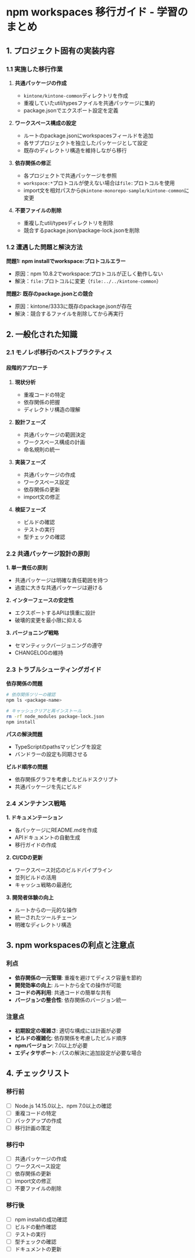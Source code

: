 # npm workspaces 移行ガイド - 学習のまとめ

## 1. プロジェクト固有の実装内容

### 1.1 実施した移行作業
1. **共通パッケージの作成**
   - `kintone/kintone-common`ディレクトリを作成
   - 重複していたutil/typesファイルを共通パッケージに集約
   - package.jsonでエクスポート設定を定義

2. **ワークスペース構成の設定**
   - ルートのpackage.jsonにworkspacesフィールドを追加
   - 各サブプロジェクトを独立したパッケージとして設定
   - 既存のディレクトリ構造を維持しながら移行

3. **依存関係の修正**
   - 各プロジェクトで共通パッケージを参照
   - `workspace:*`プロトコルが使えない場合は`file:`プロトコルを使用
   - import文を相対パスから`@kintone-monorepo-sample/kintone-common`に変更

4. **不要ファイルの削除**
   - 重複したutil/typesディレクトリを削除
   - 競合するpackage.json/package-lock.jsonを削除

### 1.2 遭遇した問題と解決方法

**問題1: npm installでworkspace:プロトコルエラー**
- 原因：npm 10.8.2でworkspace:プロトコルが正しく動作しない
- 解決：`file:`プロトコルに変更（`file:../../kintone-common`）

**問題2: 既存のpackage.jsonとの競合**
- 原因：kintone/3333に既存のpackage.jsonが存在
- 解決：競合するファイルを削除してから再実行

## 2. 一般化された知識

### 2.1 モノレポ移行のベストプラクティス

#### 段階的アプローチ
1. **現状分析**
   - 重複コードの特定
   - 依存関係の把握
   - ディレクトリ構造の理解

2. **設計フェーズ**
   - 共通パッケージの範囲決定
   - ワークスペース構成の計画
   - 命名規則の統一

3. **実装フェーズ**
   - 共通パッケージの作成
   - ワークスペース設定
   - 依存関係の更新
   - import文の修正

4. **検証フェーズ**
   - ビルドの確認
   - テストの実行
   - 型チェックの確認

### 2.2 共通パッケージ設計の原則

**1. 単一責任の原則**
- 共通パッケージは明確な責任範囲を持つ
- 過度に大きな共通パッケージは避ける

**2. インターフェースの安定性**
- エクスポートするAPIは慎重に設計
- 破壊的変更を最小限に抑える

**3. バージョニング戦略**
- セマンティックバージョニングの遵守
- CHANGELOGの維持

### 2.3 トラブルシューティングガイド

**依存関係の問題**
```bash
# 依存関係ツリーの確認
npm ls <package-name>

# キャッシュクリアと再インストール
rm -rf node_modules package-lock.json
npm install
```

**パスの解決問題**
- TypeScriptのpathsマッピングを設定
- バンドラーの設定も同期させる

**ビルド順序の問題**
- 依存関係グラフを考慮したビルドスクリプト
- 共通パッケージを先にビルド

### 2.4 メンテナンス戦略

**1. ドキュメンテーション**
- 各パッケージにREADME.mdを作成
- APIドキュメントの自動生成
- 移行ガイドの作成

**2. CI/CDの更新**
- ワークスペース対応のビルドパイプライン
- 並列ビルドの活用
- キャッシュ戦略の最適化

**3. 開発者体験の向上**
- ルートからの一元的な操作
- 統一されたツールチェーン
- 明確なディレクトリ構造

## 3. npm workspacesの利点と注意点

### 利点
- **依存関係の一元管理**: 重複を避けてディスク容量を節約
- **開発効率の向上**: ルートから全ての操作が可能
- **コードの再利用**: 共通コードの簡単な共有
- **バージョンの整合性**: 依存関係のバージョン統一

### 注意点
- **初期設定の複雑さ**: 適切な構成には計画が必要
- **ビルドの複雑化**: 依存関係を考慮したビルド順序
- **npmバージョン**: 7.0以上が必要
- **エディタサポート**: パスの解決に追加設定が必要な場合

## 4. チェックリスト

### 移行前
- [ ] Node.js 14.15.0以上、npm 7.0以上の確認
- [ ] 重複コードの特定
- [ ] バックアップの作成
- [ ] 移行計画の策定

### 移行中
- [ ] 共通パッケージの作成
- [ ] ワークスペース設定
- [ ] 依存関係の更新
- [ ] import文の修正
- [ ] 不要ファイルの削除

### 移行後
- [ ] npm installの成功確認
- [ ] ビルドの動作確認
- [ ] テストの実行
- [ ] 型チェックの確認
- [ ] ドキュメントの更新